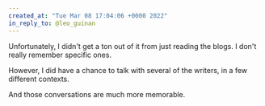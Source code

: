 ```yaml
---
created_at: "Tue Mar 08 17:04:06 +0000 2022"
in_reply_to: @leo_guinan
---
```


Unfortunately,  I didn't get a ton out of it from just reading the blogs. I don't really remember specific ones.

However, I did have a chance to talk with several of the writers, in a few different contexts.

And those conversations are much more memorable.